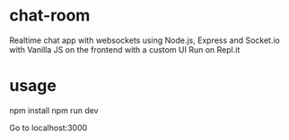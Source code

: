 # chat-room
Realtime chat app with websockets using Node.js, Express and Socket.io with Vanilla JS on the frontend with a custom UI Run on Repl.it
# usage
npm install
npm run dev

Go to localhost:3000

